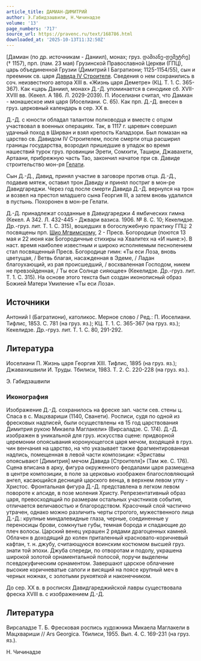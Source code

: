 ```yaml
---
article_title: ДАМИАН-ДИМИТРИЙ
author: Э.Габидзашвили, Н.Чичинадзе
volume: '13'
page_numbers: '717'
source_url: https://pravenc.ru/text/168786.html
downloaded_at: '2025-10-13T11:32:50Z'
---
```


[Дамиан (по др. источникам - Даниил), монах; груз. დამიანე-დემეტრე] († 1157), прп. (пам. 23 мая) Грузинской Православной Церкви (ГПЦ), царь объединенной Грузии (Димитрий I Багратиони; 1125-1154/55), сын и преемник св. царя [Давида IV Строителя](<https://pravenc.ru/text/Давид IV Строитель.html>). Сведения о нем сохранились в соч. неизвестного автора XIII в. «Жизнь царя Деметре» (КЦ. Т. 1. С. 365-367). Как «царь Даниил, монах» Д.-Д. упоминается в синодике сб. XVII-XVIII вв. (Кекел. А 186. Л. 2029-2039). П. Иоселиани считал, что Дамиан - монашеское имя царя (Иоселиани. С. 65). Как прп. Д.-Д. внесен в груз. церковный календарь в сер. XX в.

Д.-Д. с юности обладал талантом полководца и вместе с отцом участвовал в военных операциях. Так, в 1117 г. царевич совершил удачный поход в Ширван и взял крепость Каладзори. Был помазан на царство св. Давидом IV Строителем, после смерти отца расширил границы государства, возродил пришедшие в упадок во время нашествий турок груз. провинции Эрети, Сомхити, Ташири, Джавахети, Артаани, прибрежную часть Тао, закончил начатое при св. Давиде строительство мон-ря [Гелати](https://pravenc.ru/text/Гелати.html).

Сын Д.-Д., Давид, принял участие в заговоре против отца. Д.-Д., подавив мятеж, оставил трон Давиду и принял постриг в мон-ре Давидгареджи. Через год после смерти Давида Д.-Д. вернулся на трон и возвел на престол младшего сына Георгия III, а затем вновь удалился в пустынь. Похоронен в мон-ре Гелати.

Д.-Д. принадлежат созданные в Давидгареджи 4 ямбических гимна (Кекел. A 342. Л. 432-445 - Джвари вазиса. 1906. № 8. С. 10; Кекелидзе. Др.-груз. лит. Т. 1. С. 315), вошедших в богослужебную практику ГПЦ: 2 посвящены прп. [Шио Мгвимскому](<https://pravenc.ru/text/Шио Мгвимскому.html>), 2 - Пресв. Богородице (поются 13 мая и 22 июня как Богородичные стихиры на Хвалитех на «И ныне:»). В наст. время наиболее известным и широко исполняемым песнопением стал посвященный Пресв. Богородице гимн: «Ты еси Лоза, вновь цветущая, / Ветвь благая, насажденная в Эдеме, / Ладан благоухающий, из рая происшедший, / восхваленная Господом, никем не превзойденная, / Ты еси Солнце сияющее» (Кекелидзе. Др.-груз. лит. Т. 1. С. 315). На основе этого текста был создан иконописный образ Божией Матери Умиление «Ты еси Лоза».

## Источники

Антоний I (Багратиони), католикос. Мерное слово / Ред.: П. Иоселиани. Тифлис, 1853. С. 781 (на груз. яз.); КЦ. Т. 1. С. 365-367 (на груз. яз.); Кекелидзе. Др.-груз. лит. Т. 1. С. 80, 291-292.

## Литература

Иоселиани П. Жизнь царя Георгия XIII. Тифлис, 1895 (на груз. яз.); Джавахишвили И. Труды. Тбилиси, 1983. Т. 2. С. 220-228 (на груз. яз.).

Э.  Габидзашвили 

### Иконография

Изображение Д.-Д. сохранилось на фреске зап. части сев. стены ц. Спаса в с. Мацхвариши (1140, Сванети). Росписи, судя по одной из фресковых надписей, были осуществлены «в 15 год царствования Димитрия рукою Микаела Маглакели» (Вирсаладзе. С. 174). Д.-Д. изображен в уникальной для груз. искусства сцене: придворной церемонии опоясывания коронующегося царя мечом, входящей в груз. чин венчания на царство, на что указывает также фрагментированная надпись, помещенная в левой части композиции: «Эриставы опоясывают [Димитрия] мечом Давида [Строителя]» (Там же. С. 176). Сцена вписана в арку, фигура окруженного феодалами царя размещена в центре композиции, в поле за церковью изображен благословляющий ангел, касающийся десницей царского венца, в верхнем левом углу - Христос. Фронтальная фигура Д.-Д. представлена в легком левом повороте к апсиде, в позе моления Христу. Репрезентативный образ царя, превосходящий по размерам остальных участников события, отличается величавостью и благородством. Красочный слой частично утрачен, однако можно различить черты строгого, мужественного лица Д.-Д.: крупные миндалевидные глаза, черные, соединенные у переносицы брови, сомкнутые губы, темная борода и спадающие до плеч волосы. Царский венец украшен 2 рядами драгоценных камней. Облачен в доходящий до колен приталенный красновато-коричневый кафтан, т. н. джубу, считающуюся воинским костюмом высшей груз. знати той эпохи. Джуба спереди, по отворотам и подолу, украшена широкой золотой орнаментальной полосой, поручи выделены псевдокуфическим орнаментом. Завершают царское облачение высокие коричневатые сапоги и висящий на поясе крупный меч в черных ножнах, с золотыми рукояткой и наконечником.

До сер. XX в. в росписях Давидгареджийской лавры существовала фреска XVIII в. с изображением Д.-Д.

## Литература

Вирсаладзе Т. Б. Фресковая роспись художника Микаела Маглакели в Мацхвариши // Ars Georgica. Тбилиси, 1955. Вып. 4. С. 169-231 (на груз. яз.).

Н.  Чичинадзе
